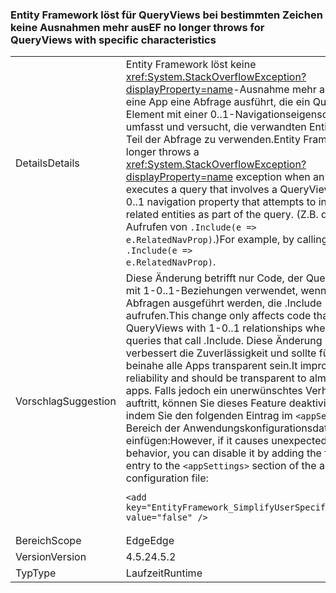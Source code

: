 ### <a name="ef-no-longer-throws-for-queryviews-with-specific-characteristics"></a><span data-ttu-id="a9b7e-101">Entity Framework löst für QueryViews bei bestimmten Zeichen keine Ausnahmen mehr aus</span><span class="sxs-lookup"><span data-stu-id="a9b7e-101">EF no longer throws for QueryViews with specific characteristics</span></span>

|   |   |
|---|---|
|<span data-ttu-id="a9b7e-102">Details</span><span class="sxs-lookup"><span data-stu-id="a9b7e-102">Details</span></span>|<span data-ttu-id="a9b7e-103">Entity Framework löst keine <xref:System.StackOverflowException?displayProperty=name>-Ausnahme mehr aus, wenn eine App eine Abfrage ausführt, die ein QueryView-Element mit einer 0..1-Navigationseigenschaft umfasst und versucht, die verwandten Entitäten als Teil der Abfrage zu verwenden.</span><span class="sxs-lookup"><span data-stu-id="a9b7e-103">Entity Framework no longer throws a <xref:System.StackOverflowException?displayProperty=name> exception when an app executes a query that involves a QueryView with a 0..1 navigation property that attempts to include the related entities as part of the query.</span></span> <span data-ttu-id="a9b7e-104">(Z.B. durch Aufrufen von <code>.Include(e =&gt; e.RelatedNavProp)</code>.)</span><span class="sxs-lookup"><span data-stu-id="a9b7e-104">For example, by calling <code>.Include(e =&gt; e.RelatedNavProp)</code>.</span></span>|
|<span data-ttu-id="a9b7e-105">Vorschlag</span><span class="sxs-lookup"><span data-stu-id="a9b7e-105">Suggestion</span></span>|<span data-ttu-id="a9b7e-106">Diese Änderung betrifft nur Code, der QueryViews mit 1-0..1-Beziehungen verwendet, wenn Abfragen ausgeführt werden, die .Include aufrufen.</span><span class="sxs-lookup"><span data-stu-id="a9b7e-106">This change only affects code that uses QueryViews with 1-0..1 relationships when running queries that call .Include.</span></span> <span data-ttu-id="a9b7e-107">Diese Änderung verbessert die Zuverlässigkeit und sollte für beinahe alle Apps transparent sein.</span><span class="sxs-lookup"><span data-stu-id="a9b7e-107">It improves reliability and should be transparent to almost all apps.</span></span> <span data-ttu-id="a9b7e-108">Falls jedoch ein unerwünschtes Verhalten auftritt, können Sie dieses Feature deaktivieren, indem Sie den folgenden Eintrag im <code>&lt;appSettings&gt;</code>-Bereich der Anwendungskonfigurationsdatei einfügen:</span><span class="sxs-lookup"><span data-stu-id="a9b7e-108">However, if it causes unexpected behavior, you can disable it by adding the following entry to the <code>&lt;appSettings&gt;</code> section of the app's configuration file:</span></span><pre><code class="language-xml">&lt;add key=&quot;EntityFramework_SimplifyUserSpecifiedViews&quot; value=&quot;false&quot; /&gt;&#13;&#10;</code></pre>|
|<span data-ttu-id="a9b7e-109">Bereich</span><span class="sxs-lookup"><span data-stu-id="a9b7e-109">Scope</span></span>|<span data-ttu-id="a9b7e-110">Edge</span><span class="sxs-lookup"><span data-stu-id="a9b7e-110">Edge</span></span>|
|<span data-ttu-id="a9b7e-111">Version</span><span class="sxs-lookup"><span data-stu-id="a9b7e-111">Version</span></span>|<span data-ttu-id="a9b7e-112">4.5.2</span><span class="sxs-lookup"><span data-stu-id="a9b7e-112">4.5.2</span></span>|
|<span data-ttu-id="a9b7e-113">Typ</span><span class="sxs-lookup"><span data-stu-id="a9b7e-113">Type</span></span>|<span data-ttu-id="a9b7e-114">Laufzeit</span><span class="sxs-lookup"><span data-stu-id="a9b7e-114">Runtime</span></span>|

